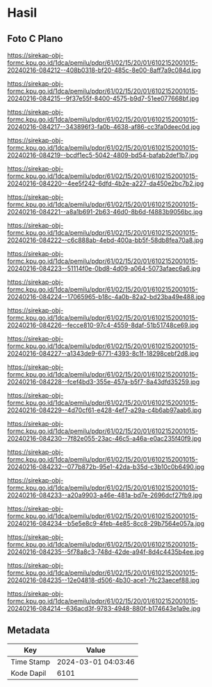 # Hasil

## Foto C Plano

https://sirekap-obj-formc.kpu.go.id/1dca/pemilu/pdpr/61/02/15/20/01/6102152001015-20240216-084212--408b0318-bf20-485c-8e00-8aff7a9c084d.jpg

https://sirekap-obj-formc.kpu.go.id/1dca/pemilu/pdpr/61/02/15/20/01/6102152001015-20240216-084215--9f37e55f-8400-4575-b9d7-51ee077668bf.jpg

https://sirekap-obj-formc.kpu.go.id/1dca/pemilu/pdpr/61/02/15/20/01/6102152001015-20240216-084217--343896f3-fa0b-4638-af86-cc3fa0deec0d.jpg

https://sirekap-obj-formc.kpu.go.id/1dca/pemilu/pdpr/61/02/15/20/01/6102152001015-20240216-084219--bcdf1ec5-5042-4809-bd54-bafab2def1b7.jpg

https://sirekap-obj-formc.kpu.go.id/1dca/pemilu/pdpr/61/02/15/20/01/6102152001015-20240216-084220--4ee5f242-6dfd-4b2e-a227-da450e2bc7b2.jpg

https://sirekap-obj-formc.kpu.go.id/1dca/pemilu/pdpr/61/02/15/20/01/6102152001015-20240216-084221--a8a1b691-2b63-46d0-8b6d-f4883b9056bc.jpg

https://sirekap-obj-formc.kpu.go.id/1dca/pemilu/pdpr/61/02/15/20/01/6102152001015-20240216-084222--c6c888ab-4ebd-400a-bb5f-58db8fea70a8.jpg

https://sirekap-obj-formc.kpu.go.id/1dca/pemilu/pdpr/61/02/15/20/01/6102152001015-20240216-084223--51114f0e-0bd8-4d09-a064-5073afaec6a6.jpg

https://sirekap-obj-formc.kpu.go.id/1dca/pemilu/pdpr/61/02/15/20/01/6102152001015-20240216-084224--17065965-b18c-4a0b-82a2-bd23ba49e488.jpg

https://sirekap-obj-formc.kpu.go.id/1dca/pemilu/pdpr/61/02/15/20/01/6102152001015-20240216-084226--fecce810-97c4-4559-8daf-51b51748ce69.jpg

https://sirekap-obj-formc.kpu.go.id/1dca/pemilu/pdpr/61/02/15/20/01/6102152001015-20240216-084227--a1343de9-6771-4393-8c1f-18298cebf2d8.jpg

https://sirekap-obj-formc.kpu.go.id/1dca/pemilu/pdpr/61/02/15/20/01/6102152001015-20240216-084228--fcef4bd3-355e-457a-b5f7-8a43dfd35259.jpg

https://sirekap-obj-formc.kpu.go.id/1dca/pemilu/pdpr/61/02/15/20/01/6102152001015-20240216-084229--4d70cf61-e428-4ef7-a29a-c4b6ab97aab6.jpg

https://sirekap-obj-formc.kpu.go.id/1dca/pemilu/pdpr/61/02/15/20/01/6102152001015-20240216-084230--7f82e055-23ac-46c5-a46a-e0ac235f40f9.jpg

https://sirekap-obj-formc.kpu.go.id/1dca/pemilu/pdpr/61/02/15/20/01/6102152001015-20240216-084232--077b872b-95e1-42da-b35d-c3b10c0b6490.jpg

https://sirekap-obj-formc.kpu.go.id/1dca/pemilu/pdpr/61/02/15/20/01/6102152001015-20240216-084233--a20a9903-a46e-481a-bd7e-2696dcf27fb9.jpg

https://sirekap-obj-formc.kpu.go.id/1dca/pemilu/pdpr/61/02/15/20/01/6102152001015-20240216-084234--b5e5e8c9-4feb-4e85-8cc8-29b7564e057a.jpg

https://sirekap-obj-formc.kpu.go.id/1dca/pemilu/pdpr/61/02/15/20/01/6102152001015-20240216-084235--5f78a8c3-748d-42de-a94f-8d4c4435b4ee.jpg

https://sirekap-obj-formc.kpu.go.id/1dca/pemilu/pdpr/61/02/15/20/01/6102152001015-20240216-084235--12e04818-d506-4b30-ace1-7fc23aecef88.jpg

https://sirekap-obj-formc.kpu.go.id/1dca/pemilu/pdpr/61/02/15/20/01/6102152001015-20240216-084214--636acd3f-9783-4948-880f-b174643e1a9e.jpg


## Metadata

| Key        | Value               |
| ---------- | ------------------- |
| Time Stamp | 2024-03-01 04:03:46 |
| Kode Dapil | 6101                |



